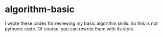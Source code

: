 # algorithm-basic

I wrote these codes for reviewing my basic algorithm skills. So this is not pythonic code. Of course, you can rewrite them with its style.
